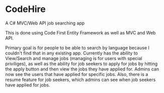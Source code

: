 # CodeHire
A C# MVC/Web API job searching app

This is done using Code First Entity Framework as well as MVC and Web API.

Primary goal is for people to be able to search by language because I couldn't find that in any existing app.  Currently has the ability to View/Search and manage jobs (managing is for users with special priviliges), as well as the ability for job seekers to apply for jobs by hitting the apply button and then view the jobs they have applied for.  Admins can now see the users that have applied for specific jobs.  Also, there is a resume feature for job seekers, which admins can see when job seekers have applied for jobs.
